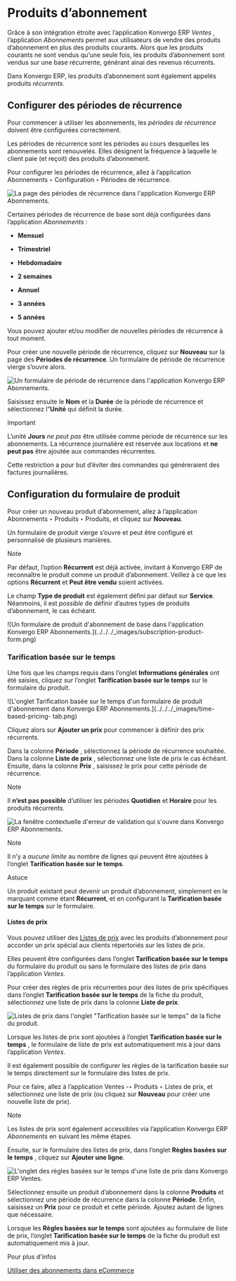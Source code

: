 # Produits d’abonnement

Grâce à son intégration étroite avec l’application Konvergo ERP _Ventes_ ,
l’application _Abonnements_ permet aux utilisateurs de vendre des produits
d’abonnement en plus des produits courants. Alors que les produits courants ne
sont vendus qu’une seule fois, les produits d’abonnement sont vendus sur une
base récurrente, générant ainai des revenus récurrents.

Dans Konvergo ERP, les produits d’abonnement sont également appelés produits
_récurrents_.

## Configurer des périodes de récurrence

Pour commencer à utiliser les abonnements, les _périodes de récurrence_
doivent être configurées correctement.

Les périodes de récurrence sont les périodes au cours desquelles les
abonnements sont renouvelés. Elles désignent la fréquence à laquelle le client
paie (et reçoit) des produits d’abonnement.

Pour configurer les périodes de récurrence, allez à l’application Abonnements
‣ Configuration ‣ Périodes de récurrence.

![La page des périodes de récurrence dans l'application Konvergo ERP
Abonnements.](../../../_images/recurrence-periods-page.png)

Certaines périodes de récurrence de base sont déjà configurées dans
l’application _Abonnements_ :

  * **Mensuel**

  * **Trimestriel**

  * **Hebdomadaire**

  * **2 semaines**

  * **Annuel**

  * **3 années**

  * **5 années**

Vous pouvez ajouter et/ou modifier de nouvelles périodes de récurrence à tout
moment.

Pour créer une nouvelle période de récurrence, cliquez sur **Nouveau** sur la
page des **Périodes de récurrence**. Un formulaire de période de récurrence
vierge s’ouvre alors.

![Un formulaire de période de récurrence dans l'application Konvergo ERP
Abonnements.](../../../_images/recurrence-period-form.png)

Saisissez ensuite le **Nom** et la **Durée** de la période de récurrence et
sélectionnez l”**Unité** qui définit la durée.

<div class="alert alert-warning">
<p class="alert-title">
Important</p><p>L’unité <b>Jours</b> <em>ne peut pas</em> être utilisée comme période de récurrence sur les abonnements. La récurrence journalière est réservée aux locations et <b>ne peut pas</b> être ajoutée aux commandes récurrentes.</p>
<p>Cette restriction a pour but d’éviter des commandes qui généreraient des factures journalières.</p>
</div>

## Configuration du formulaire de produit

Pour créer un nouveau produit d’abonnement, allez à l’application Abonnements
‣ Produits ‣ Produits, et cliquez sur **Nouveau**.

Un formulaire de produit vierge s’ouvre et peut être configuré et personnalisé
de plusieurs manières.

<div class="alert alert-primary">
<p class="alert-title">
Note</p><p>Par défaut, l’option <b>Récurrent</b> est déjà activée, invitant à Konvergo ERP de reconnaître le produit comme un produit d’abonnement. Veillez à ce que les options <b>Récurrent</b> et <b>Peut être vendu</b> soient activées.</p>
<p>Le champ <b>Type de produit</b> est également défini par défaut sur <b>Service</b>. Néanmoins, il est <em>possible</em> de définir d’autres types de produits d’abonnement, le cas échéant.</p>
</div> ![Un formulaire de produit d'abonnement de base dans
l'application Konvergo ERP Abonnements.](../../../_images/subscription-product-
form.png)

### Tarification basée sur le temps

Une fois que les champs requis dans l’onglet **Informations générales** ont
été saisies, cliquez sur l’onglet **Tarification basée sur le temps** sur le
formulaire du produit.

![L'onglet Tarification basée sur le temps d'un formulaire de produit
d'abonnement dans Konvergo ERP Abonnements.](../../../_images/time-based-pricing-
tab.png)

Cliquez alors sur **Ajouter un prix** pour commencer à définir des prix
récurrents.

Dans la colonne **Période** , sélectionnez la période de récurrence souhaitée.
Dans la colonne **Liste de prix** , sélectionnez une liste de prix le cas
échéant. Ensuite, dans la colonne **Prix** , saisissez le prix pour cette
période de récurrence.

<div class="alert alert-primary">
<p class="alert-title">
Note</p><p>Il <b>n’est pas possible</b> d’utiliser les périodes <b>Quotidien</b> et <b>Horaire</b> pour les produits récurrents.</p>
<img alt="La fenêtre contextuelle d'erreur de validation qui s'ouvre dans Konvergo ERP Abonnements." class="align-center" src="../../../_images/validation-error-popup.png"/>
</div> <div class="alert alert-primary">
<p class="alert-title">
Note</p><p>Il n’y a <em>aucune limite</em> au nombre de lignes qui peuvent être ajoutées à l’onglet <b>Tarification basée sur le temps</b>.</p>
</div> <div class="alert alert-info">
<p class="alert-title">
Astuce</p><p>Un produit existant peut devenir un produit d’abonnement, simplement en le marquant comme étant <b>Récurrent</b>, et en configurant la <b>Tarification basée sur le temps</b> sur le formulaire.</p>
</div>

#### Listes de prix

Vous pouvez utiliser des [Listes de
prix](../sales/products_prices/prices/pricing) avec les produits
d’abonnement pour accorder un prix spécial aux clients répertoriés sur les
listes de prix.

Elles peuvent être configurées dans l’onglet **Tarification basée sur le
temps** du formulaire du produit ou sans le formulaire des listes de prix dans
l’application _Ventes_.

Pour créer des règles de prix récurrentes pour des listes de prix spécifiques
dans l’onglet **Tarification basée sur le temps** de la fiche du produit,
sélectionnez une liste de prix dans la colonne **Liste de prix**.

![Listes de prix dans l'onglet "Tarification basée sur le temps" de la fiche
du produit.](../../../_images/pricelist-time-based-pricing.png)

Lorsque les listes de prix sont ajoutées à l’onglet **Tarification basée sur
le temps** , le formulaire de liste de prix est automatiquement mis à jour
dans l’application _Ventes_.

Il est également possible de configurer les règles de la tarification basée
sur le temps directement sur le formulaire des listes de prix.

Pour ce faire, allez à l’application Ventes -‣ Produits ‣ Listes de prix, et
sélectionnez une liste de prix (ou cliquez sur **Nouveau** pour créer une
nouvelle liste de prix).

<div class="alert alert-primary">
<p class="alert-title">
Note</p><p>Les listes de prix sont également accessibles via l’application Konvergo ERP <em>Abonnements</em> en suivant les même étapes.</p>
</div>

Ensuite, sur le formulaire des listes de prix, dans l’onglet **Règles basées
sur le temps** , cliquez sur **Ajouter une ligne**.

![L'onglet des règles basées sur le temps d'une liste de prix dans Konvergo ERP
Ventes.](../../../_images/pricelist-form-time-based-rules-tab.png)

Sélectionnez ensuite un produit d’abonnement dans la colonne **Produits** et
sélectionnez une période de récurrence dans la colonne **Période**. Enfin,
saisissez un **Prix** pour ce produit et cette période. Ajoutez autant de
lignes que nécessaire.

Lorsque les **Règles basées sur le temps** sont ajoutées au formulaire de
liste de prix, l’onglet **Tarification basée sur le temps** de la fiche du
produit est automatiquement mis à jour.

<div class="alert alert-secondary">
<p class="alert-title">
Pour plus d'infos</p><p><a href="ecommerce">Utiliser des abonnements dans eCommerce</a></p>
</div>


